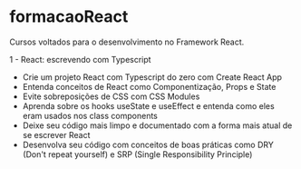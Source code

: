 # formacaoReact

Cursos voltados para o desenvolvimento no Framework React.

1 - React: escrevendo com Typescript
 - Crie um projeto React com Typescript do zero com Create React App
 - Entenda conceitos de React como Componentização, Props e State
 - Evite sobreposições de CSS com CSS Modules
 - Aprenda sobre os hooks useState e useEffect e entenda como eles eram usados nos class components
 - Deixe seu código mais limpo e documentado com a forma mais atual de se escrever React
 - Desenvolva seu código com conceitos de boas práticas como DRY (Don't repeat yourself) e SRP (Single Responsibility Principle)
